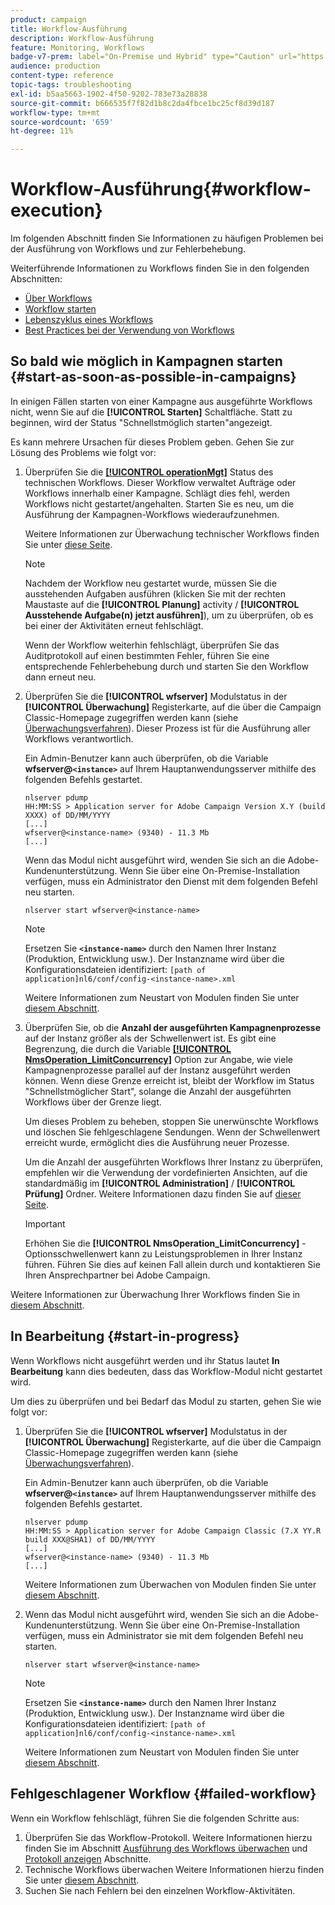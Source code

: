 ```yaml
---
product: campaign
title: Workflow-Ausführung
description: Workflow-Ausführung
feature: Monitoring, Workflows
badge-v7-prem: label="On-Premise und Hybrid" type="Caution" url="https://experienceleague.adobe.com/docs/campaign-classic/using/installing-campaign-classic/architecture-and-hosting-models/hosting-models-lp/hosting-models.html?lang=de" tooltip="Gilt nur für Hybrid- und On-Premise-Bereitstellungen"
audience: production
content-type: reference
topic-tags: troubleshooting
exl-id: b5aa5663-1902-4f50-9202-783e73a28838
source-git-commit: b666535f7f82d1b8c2da4fbce1bc25cf8d39d187
workflow-type: tm+mt
source-wordcount: '659'
ht-degree: 11%

---
```


# Workflow-Ausführung{#workflow-execution}



Im folgenden Abschnitt finden Sie Informationen zu häufigen Problemen bei der Ausführung von Workflows und zur Fehlerbehebung.

Weiterführende Informationen zu Workflows finden Sie in den folgenden Abschnitten:

* [Über Workflows](../../workflow/using/about-workflows.md)
* [Workflow starten](../../workflow/using/starting-a-workflow.md)
* [Lebenszyklus eines Workflows](../../workflow/using/workflow-life-cycle.md)
* [Best Practices bei der Verwendung von Workflows](../../workflow/using/workflow-best-practices.md)

## So bald wie möglich in Kampagnen starten {#start-as-soon-as-possible-in-campaigns}

In einigen Fällen starten von einer Kampagne aus ausgeführte Workflows nicht, wenn Sie auf die **[!UICONTROL Starten]** Schaltfläche. Statt zu beginnen, wird der Status &quot;Schnellstmöglich starten&quot;angezeigt.

Es kann mehrere Ursachen für dieses Problem geben. Gehen Sie zur Lösung des Problems wie folgt vor:

1. Überprüfen Sie die [**[!UICONTROL operationMgt]**](../../workflow/using/about-technical-workflows.md) Status des technischen Workflows. Dieser Workflow verwaltet Aufträge oder Workflows innerhalb einer Kampagne. Schlägt dies fehl, werden Workflows nicht gestartet/angehalten. Starten Sie es neu, um die Ausführung der Kampagnen-Workflows wiederaufzunehmen.

   Weitere Informationen zur Überwachung technischer Workflows finden Sie unter [diese Seite](../../workflow/using/monitoring-technical-workflows.md).

   >[!NOTE]
   >
   >Nachdem der Workflow neu gestartet wurde, müssen Sie die ausstehenden Aufgaben ausführen (klicken Sie mit der rechten Maustaste auf die **[!UICONTROL Planung]** activity / **[!UICONTROL Ausstehende Aufgabe(n) jetzt ausführen]**), um zu überprüfen, ob es bei einer der Aktivitäten erneut fehlschlägt.

   Wenn der Workflow weiterhin fehlschlägt, überprüfen Sie das Auditprotokoll auf einen bestimmten Fehler, führen Sie eine entsprechende Fehlerbehebung durch und starten Sie den Workflow dann erneut neu.

1. Überprüfen Sie die **[!UICONTROL wfserver]** Modulstatus in der **[!UICONTROL Überwachung]** Registerkarte, auf die über die Campaign Classic-Homepage zugegriffen werden kann (siehe [Überwachungsverfahren](../../production/using/monitoring-processes.md)). Dieser Prozess ist für die Ausführung aller Workflows verantwortlich.

   Ein Admin-Benutzer kann auch überprüfen, ob die Variable **wfserver@`<instance>`** auf Ihrem Hauptanwendungsserver mithilfe des folgenden Befehls gestartet.

   ```
   nlserver pdump
   HH:MM:SS > Application server for Adobe Campaign Version X.Y (build XXXX) of DD/MM/YYYY
   [...]
   wfserver@<instance-name> (9340) - 11.3 Mb
   [...]
   ```

   Wenn das Modul nicht ausgeführt wird, wenden Sie sich an die Adobe-Kundenunterstützung. Wenn Sie über eine On-Premise-Installation verfügen, muss ein Administrator den Dienst mit dem folgenden Befehl neu starten.

   ```
   nlserver start wfserver@<instance-name>
   ```

   >[!NOTE]
   >
   >Ersetzen Sie **`<instance-name>`** durch den Namen Ihrer Instanz (Produktion, Entwicklung usw.). Der Instanzname wird über die Konfigurationsdateien identifiziert:
   >`[path of application]nl6/conf/config-<instance-name>.xml`

   Weitere Informationen zum Neustart von Modulen finden Sie unter [diesem Abschnitt](../../production/using/usual-commands.md#module-launch-commands).

1. Überprüfen Sie, ob die **Anzahl der ausgeführten Kampagnenprozesse** auf der Instanz größer als der Schwellenwert ist. Es gibt eine Begrenzung, die durch die Variable [**[!UICONTROL NmsOperation_LimitConcurrency]**](../../installation/using/configuring-campaign-options.md#campaign-e-workflow-management) Option zur Angabe, wie viele Kampagnenprozesse parallel auf der Instanz ausgeführt werden können. Wenn diese Grenze erreicht ist, bleibt der Workflow im Status &quot;Schnellstmöglicher Start&quot;, solange die Anzahl der ausgeführten Workflows über der Grenze liegt.

   Um dieses Problem zu beheben, stoppen Sie unerwünschte Workflows und löschen Sie fehlgeschlagene Sendungen. Wenn der Schwellenwert erreicht wurde, ermöglicht dies die Ausführung neuer Prozesse.

   Um die Anzahl der ausgeführten Workflows Ihrer Instanz zu überprüfen, empfehlen wir die Verwendung der vordefinierten Ansichten, auf die standardmäßig im **[!UICONTROL Administration]** / **[!UICONTROL Prüfung]** Ordner. Weitere Informationen dazu finden Sie auf [dieser Seite](../../workflow/using/monitoring-workflow-execution.md#filtering-workflows-status).

   >[!IMPORTANT]
   >
   >Erhöhen Sie die **[!UICONTROL NmsOperation_LimitConcurrency]** -Optionsschwellenwert kann zu Leistungsproblemen in Ihrer Instanz führen. Führen Sie dies auf keinen Fall allein durch und kontaktieren Sie Ihren Ansprechpartner bei Adobe Campaign.

Weitere Informationen zur Überwachung Ihrer Workflows finden Sie in [diesem Abschnitt](../../workflow/using/monitoring-workflow-execution.md).

## In Bearbeitung {#start-in-progress}

Wenn Workflows nicht ausgeführt werden und ihr Status lautet **In Bearbeitung** kann dies bedeuten, dass das Workflow-Modul nicht gestartet wird.

Um dies zu überprüfen und bei Bedarf das Modul zu starten, gehen Sie wie folgt vor:

1. Überprüfen Sie die **[!UICONTROL wfserver]** Modulstatus in der **[!UICONTROL Überwachung]** Registerkarte, auf die über die Campaign Classic-Homepage zugegriffen werden kann (siehe [Überwachungsverfahren](../../production/using/monitoring-processes.md)).

   Ein Admin-Benutzer kann auch überprüfen, ob die Variable **wfserver@`<instance>`** auf Ihrem Hauptanwendungsserver mithilfe des folgenden Befehls gestartet.

   ```
   nlserver pdump
   HH:MM:SS > Application server for Adobe Campaign Classic (7.X YY.R build XXX@SHA1) of DD/MM/YYYY
   [...]
   wfserver@<instance-name> (9340) - 11.3 Mb
   [...]
   ```

   Weitere Informationen zum Überwachen von Modulen finden Sie unter [diesem Abschnitt](../../production/using/usual-commands.md#monitoring-commands-).

1. Wenn das Modul nicht ausgeführt wird, wenden Sie sich an die Adobe-Kundenunterstützung. Wenn Sie über eine On-Premise-Installation verfügen, muss ein Administrator sie mit dem folgenden Befehl neu starten.

   ```
   nlserver start wfserver@<instance-name>
   ```

   >[!NOTE]
   >
   >Ersetzen Sie **`<instance-name>`** durch den Namen Ihrer Instanz (Produktion, Entwicklung usw.). Der Instanzname wird über die Konfigurationsdateien identifiziert:
   >`[path of application]nl6/conf/config-<instance-name>.xml`

   Weitere Informationen zum Neustart von Modulen finden Sie unter [diesem Abschnitt](../../production/using/usual-commands.md#module-launch-commands).

## Fehlgeschlagener Workflow {#failed-workflow}

Wenn ein Workflow fehlschlägt, führen Sie die folgenden Schritte aus:

1. Überprüfen Sie das Workflow-Protokoll. Weitere Informationen hierzu finden Sie im Abschnitt [Ausführung des Workflows überwachen](../../workflow/using/monitoring-workflow-execution.md) und [Protokoll anzeigen](../../workflow/using/monitoring-workflow-execution.md#displaying-logs) Abschnitte.
1. Technische Workflows überwachen Weitere Informationen hierzu finden Sie unter [diesem Abschnitt](../../workflow/using/monitoring-technical-workflows.md).
1. Suchen Sie nach Fehlern bei den einzelnen Workflow-Aktivitäten.
